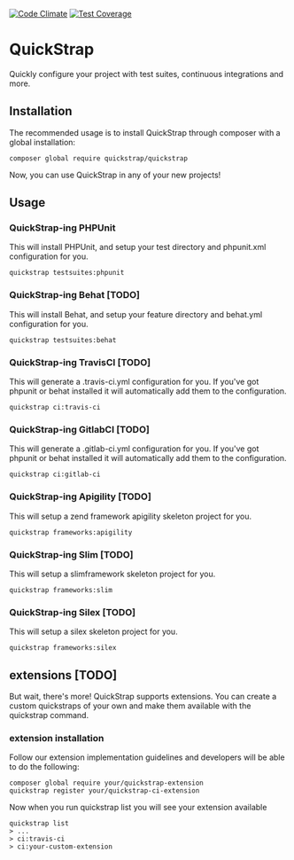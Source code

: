 [![Code Climate](https://codeclimate.com/github/quickstrap/quickstrap/badges/gpa.svg)](https://codeclimate.com/github/quickstrap/quickstrap)
[![Test Coverage](https://codeclimate.com/github/quickstrap/quickstrap/badges/coverage.svg)](https://codeclimate.com/github/quickstrap/quickstrap/coverage)

# QuickStrap
Quickly configure your project with test suites, continuous integrations and more.

## Installation
The recommended usage is to install QuickStrap through composer with a global installation:

```
composer global require quickstrap/quickstrap
```

Now, you can use QuickStrap in any of your new projects!

## Usage

### QuickStrap-ing PHPUnit
This will install PHPUnit, and setup your test directory and phpunit.xml configuration for you.

```
quickstrap testsuites:phpunit
```

### QuickStrap-ing Behat [TODO]
This will install Behat, and setup your feature directory and behat.yml configuration for you.
```
quickstrap testsuites:behat
```

### QuickStrap-ing TravisCI [TODO]
This will generate a .travis-ci.yml configuration for you. If you've got phpunit or behat installed it will automatically
add them to the configuration.
```
quickstrap ci:travis-ci
```

### QuickStrap-ing GitlabCI [TODO]
This will generate a .gitlab-ci.yml configuration for you. If you've got phpunit or behat installed it will automatically
add them to the configuration.
```
quickstrap ci:gitlab-ci
```

### QuickStrap-ing Apigility [TODO]
This will setup a zend framework apigility skeleton project for you.
```
quickstrap frameworks:apigility
```

### QuickStrap-ing Slim [TODO]
This will setup a slimframework skeleton project for you.
```
quickstrap frameworks:slim
```

### QuickStrap-ing Silex [TODO]
This will setup a silex skeleton project for you.
```
quickstrap frameworks:silex
```

## extensions [TODO]
But wait, there's more! QuickStrap supports extensions. You can create a custom quickstraps of your own and make them available
with the quickstrap command.

### extension installation
Follow our extension implementation guidelines and developers will be able to do the following:

```
composer global require your/quickstrap-extension
quickstrap register your/quickstrap-ci-extension
```
Now when you run quickstrap list you will see your extension available
```
quickstrap list
> ...
> ci:travis-ci
> ci:your-custom-extension
```
